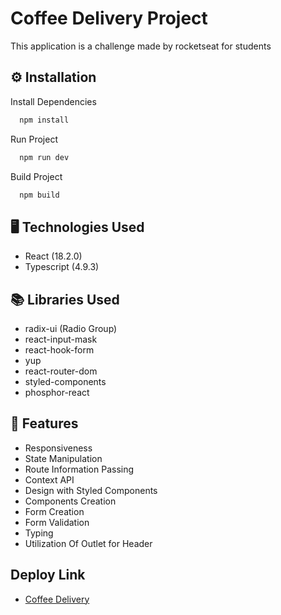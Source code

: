 # Coffee Delivery Project

This application is a challenge made by rocketseat for students

## ⚙️ Installation

Install Dependencies

```bash
  npm install
```

Run Project

```bash
  npm run dev
```

Build Project

```bash
  npm build
```

## 🖥️ Technologies Used

- React (18.2.0)
- Typescript (4.9.3)

## 📚 Libraries Used

- radix-ui (Radio Group)
- react-input-mask
- react-hook-form
- yup
- react-router-dom
- styled-components
- phosphor-react

## 🚀 Features

- Responsiveness
- State Manipulation
- Route Information Passing
- Context API
- Design with Styled Components
- Components Creation
- Form Creation
- Form Validation
- Typing
- Utilization Of Outlet for Header

## Deploy Link

- [Coffee Delivery](https://coffee-project-6s9u1vfqj-guilhermematos13.vercel.app/)
